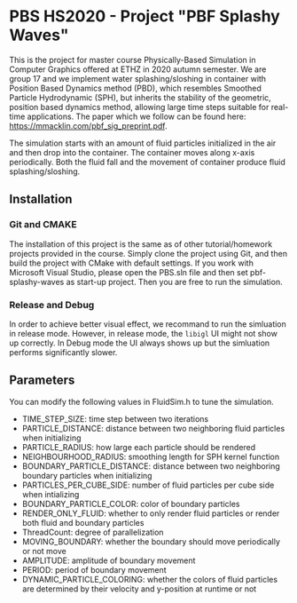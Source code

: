 # PBS HS2020 - Project "PBF Splashy Waves"

This is the project for master course Physically-Based Simulation in Computer Graphics offered at ETHZ in 2020 autumn semester. We are group 17 and we implement water splashing/sloshing in container with Position Based Dynamics method (PBD), which resembles Smoothed Particle Hydrodynamic (SPH), but inherits the stability of the geometric, position based dynamics method, allowing large time steps suitable for real-time applications. The paper which we follow can be found here: https://mmacklin.com/pbf_sig_preprint.pdf.

The simulation starts with an amount of fluid particles initialized in the air and then drop into the container. The container moves along x-axis periodically. Both the fluid fall and the movement of container produce fluid splashing/sloshing.

## Installation

### Git and CMAKE
The installation of this project is the same as of other tutorial/homework projects provided in the course. Simply clone the project using Git, and then build the project with CMake with default settings. If you work with Microsoft Visual Studio, please open the PBS.sln file and then set pbf-splashy-waves as start-up project. Then you are free to run the simulation.

### Release and Debug
In order to achieve better visual effect, we recommand to run the simluation in release mode. However, in release mode, the `libigl` UI might not show up correctly. In Debug mode the UI always shows up but the simluation performs significantly slower.

## Parameters
You can modify the following values in FluidSim.h to tune the simulation.

- TIME_STEP_SIZE:               time step between two iterations
- PARTICLE_DISTANCE:            distance between two neighboring fluid particles when initializing
- PARTICLE_RADIUS:              how large each particle should be rendered
- NEIGHBOURHOOD_RADIUS:         smoothing length for SPH kernel function
- BOUNDARY_PARTICLE_DISTANCE:   distance between two neighboring boundary particles when initializing
- PARTICLES_PER_CUBE_SIDE:      number of fluid particles per cube side when intializing
- BOUNDARY_PARTICLE_COLOR:      color of boundary particles
- RENDER_ONLY_FLUID:            whether to only render fluid particles or render both fluid and boundary particles
- ThreadCount:                  degree of parallelization
- MOVING_BOUNDARY:              whether the boundary should move periodically or not move
- AMPLITUDE:                    amplitude of boundary movement
- PERIOD:                       period of boundary movement
- DYNAMIC_PARTICLE_COLORING:    whether the colors of fluid particles are determined by their velocity and y-position at runtime or not 